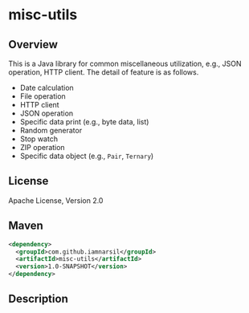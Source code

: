 # misc-utils

## Overview

This is a Java library for common miscellaneous utilization, e.g., JSON operation, HTTP client.
The detail of feature is as follows.

- Date calculation
- File operation
- HTTP client
- JSON operation
- Specific data print (e.g., byte data, list)
- Random generator
- Stop watch
- ZIP operation
- Specific data object (e.g., `Pair`, `Ternary`)

## License

Apache License, Version 2.0

## Maven

```xml
<dependency>
  <groupId>com.github.iamnarsil</groupId>
  <artifactId>misc-utils</artifactId>
  <version>1.0-SNAPSHOT</version>
</dependency>
```

## Description
